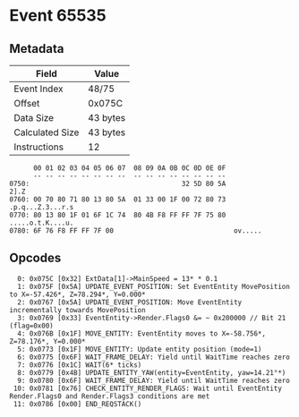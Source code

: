 # Event 65535

## Metadata

| Field           | Value    |
|-----------------|----------|
| Event Index     | 48/75    |
| Offset          | 0x075C   |
| Data Size       | 43 bytes |
| Calculated Size | 43 bytes |
| Instructions    | 12       |

```
      00 01 02 03 04 05 06 07  08 09 0A 0B 0C 0D 0E 0F
      -- -- -- -- -- -- -- --  -- -- -- -- -- -- -- --
0750:                                      32 5D 80 5A              2].Z
0760: 00 70 80 71 80 13 80 5A  01 33 00 1F 00 72 80 73  .p.q...Z.3...r.s
0770: 80 13 80 1F 01 6F 1C 74  80 4B F8 FF FF 7F 75 80  .....o.t.K....u.
0780: 6F 76 F8 FF FF 7F 00                              ov.....         
```

## Opcodes

```
  0: 0x075C [0x32] ExtData[1]->MainSpeed = 13* * 0.1
  1: 0x075F [0x5A] UPDATE_EVENT_POSITION: Set EventEntity MovePosition to X=-57.426*, Z=78.294*, Y=0.000*
  2: 0x0767 [0x5A] UPDATE_EVENT_POSITION: Move EventEntity incrementally towards MovePosition
  3: 0x0769 [0x33] EventEntity->Render.Flags0 &= ~ 0x200000 // Bit 21 (flag=0x00)
  4: 0x076B [0x1F] MOVE_ENTITY: EventEntity moves to X=-58.756*, Z=78.176*, Y=0.000*
  5: 0x0773 [0x1F] MOVE_ENTITY: Update entity position (mode=1)
  6: 0x0775 [0x6F] WAIT_FRAME_DELAY: Yield until WaitTime reaches zero
  7: 0x0776 [0x1C] WAIT(6* ticks)
  8: 0x0779 [0x4B] UPDATE_ENTITY_YAW(entity=EventEntity, yaw=14.21°*)
  9: 0x0780 [0x6F] WAIT_FRAME_DELAY: Yield until WaitTime reaches zero
 10: 0x0781 [0x76] CHECK_ENTITY_RENDER_FLAGS: Wait until EventEntity Render.Flags0 and Render.Flags3 conditions are met
 11: 0x0786 [0x00] END_REQSTACK()
```
